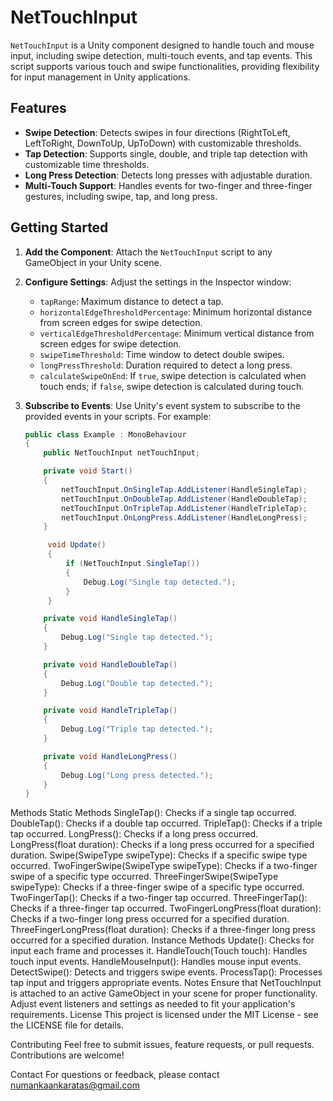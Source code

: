 # NetTouchInput

`NetTouchInput` is a Unity component designed to handle touch and mouse input, including swipe detection, multi-touch events, and tap events. This script supports various touch and swipe functionalities, providing flexibility for input management in Unity applications.

## Features

- **Swipe Detection**: Detects swipes in four directions (RightToLeft, LeftToRight, DownToUp, UpToDown) with customizable thresholds.
- **Tap Detection**: Supports single, double, and triple tap detection with customizable time thresholds.
- **Long Press Detection**: Detects long presses with adjustable duration.
- **Multi-Touch Support**: Handles events for two-finger and three-finger gestures, including swipe, tap, and long press.

## Getting Started

1. **Add the Component**: Attach the `NetTouchInput` script to any GameObject in your Unity scene.

2. **Configure Settings**: Adjust the settings in the Inspector window:
   - `tapRange`: Maximum distance to detect a tap.
   - `horizontalEdgeThresholdPercentage`: Minimum horizontal distance from screen edges for swipe detection.
   - `verticalEdgeThresholdPercentage`: Minimum vertical distance from screen edges for swipe detection.
   - `swipeTimeThreshold`: Time window to detect double swipes.
   - `longPressThreshold`: Duration required to detect a long press.
   - `calculateSwipeOnEnd`: If `true`, swipe detection is calculated when touch ends; if `false`, swipe detection is calculated during touch.

3. **Subscribe to Events**: Use Unity's event system to subscribe to the provided events in your scripts. For example:

   ```csharp
   public class Example : MonoBehaviour
   {
       public NetTouchInput netTouchInput;

       private void Start()
       {
           netTouchInput.OnSingleTap.AddListener(HandleSingleTap);
           netTouchInput.OnDoubleTap.AddListener(HandleDoubleTap);
           netTouchInput.OnTripleTap.AddListener(HandleTripleTap);
           netTouchInput.OnLongPress.AddListener(HandleLongPress);
       }

        void Update()
        {
            if (NetTouchInput.SingleTap())
            {
                Debug.Log("Single tap detected.");
            }
        }

       private void HandleSingleTap()
       {
           Debug.Log("Single tap detected.");
       }

       private void HandleDoubleTap()
       {
           Debug.Log("Double tap detected.");
       }

       private void HandleTripleTap()
       {
           Debug.Log("Triple tap detected.");
       }

       private void HandleLongPress()
       {
           Debug.Log("Long press detected.");
       }
   }

   
Methods
Static Methods
SingleTap(): Checks if a single tap occurred.
DoubleTap(): Checks if a double tap occurred.
TripleTap(): Checks if a triple tap occurred.
LongPress(): Checks if a long press occurred.
LongPress(float duration): Checks if a long press occurred for a specified duration.
Swipe(SwipeType swipeType): Checks if a specific swipe type occurred.
TwoFingerSwipe(SwipeType swipeType): Checks if a two-finger swipe of a specific type occurred.
ThreeFingerSwipe(SwipeType swipeType): Checks if a three-finger swipe of a specific type occurred.
TwoFingerTap(): Checks if a two-finger tap occurred.
ThreeFingerTap(): Checks if a three-finger tap occurred.
TwoFingerLongPress(float duration): Checks if a two-finger long press occurred for a specified duration.
ThreeFingerLongPress(float duration): Checks if a three-finger long press occurred for a specified duration.
Instance Methods
Update(): Checks for input each frame and processes it.
HandleTouch(Touch touch): Handles touch input events.
HandleMouseInput(): Handles mouse input events.
DetectSwipe(): Detects and triggers swipe events.
ProcessTap(): Processes tap input and triggers appropriate events.
Notes
Ensure that NetTouchInput is attached to an active GameObject in your scene for proper functionality.
Adjust event listeners and settings as needed to fit your application's requirements.
License
This project is licensed under the MIT License - see the LICENSE file for details.

Contributing
Feel free to submit issues, feature requests, or pull requests. Contributions are welcome!

Contact
For questions or feedback, please contact numankaankaratas@gmail.com
